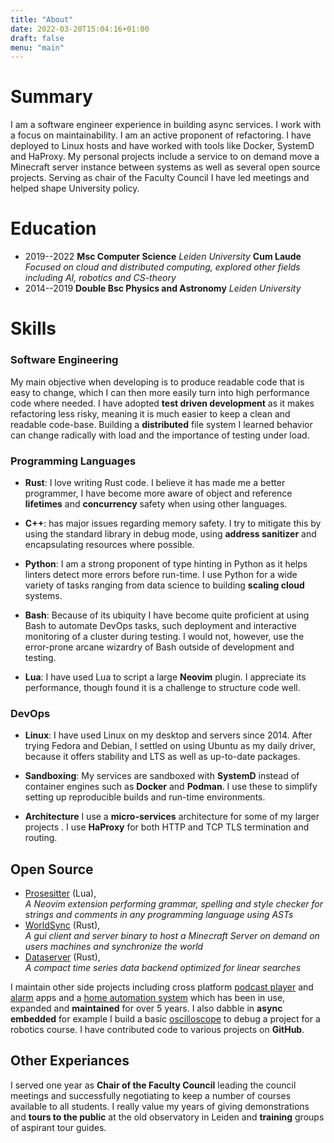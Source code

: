 ```yaml
---
title: "About"
date: 2022-03-20T15:04:16+01:00
draft: false
menu: "main"
---
```


Summary
=======

I am a software engineer experience in building async services. I work
with a focus on maintainability. I am an active proponent of
refactoring. I have deployed to Linux hosts and have worked with tools
like Docker, SystemD and HaProxy. My personal projects include a service
to on demand move a Minecraft server instance between systems as well as
several open source projects. Serving as chair of the Faculty Council I
have led meetings and helped shape University policy.

Education
=========
- 2019--2022 **Msc Computer Science** _Leiden University_ **Cum Laude**   
_Focused on cloud and distributed computing, explored other fields including AI, robotics and CS-theory_
- 2014--2019 **Double Bsc Physics and Astronomy** _Leiden University_


Skills
======

### Software Engineering

My main objective when developing is to produce readable code that is
easy to change, which I can then more easily turn into high performance
code where needed. I have adopted **test driven development** as it
makes refactoring less risky, meaning it is much easier to keep a clean
and readable code-base. Building a **distributed** file system I learned
behavior can change radically with load and the importance of testing
under load.

### Programming Languages

-   **Rust**: I love writing Rust code. I believe it has made me a
    better programmer, I have become more aware of object and reference
    **lifetimes** and **concurrency** safety when using other languages.

-   **C++**: has major issues regarding memory safety. I try to mitigate
    this by using the standard library in debug mode, using **address
    sanitizer** and encapsulating resources where possible.

-   **Python**: I am a strong proponent of type hinting in Python as it
    helps linters detect more errors before run-time. I use Python for a
    wide variety of tasks ranging from data science to building
    **scaling cloud** systems.

-   **Bash**: Because of its ubiquity I have become quite proficient at
    using Bash to automate DevOps tasks, such deployment and interactive
    monitoring of a cluster during testing. I would not, however, use
    the error-prone arcane wizardry of Bash outside of development and
    testing.

-   **Lua**: I have used Lua to script a large **Neovim** plugin. I
    appreciate its performance, though found it is a challenge to
    structure code well.

### DevOps

-   **Linux**: I have used Linux on my desktop and servers since 2014.
    After trying Fedora and Debian, I settled on using Ubuntu as my
    daily driver, because it offers stability and LTS as well as
    up-to-date packages.

-   **Sandboxing**: My services are sandboxed with **SystemD** instead
    of container engines such as **Docker** and **Podman**. I use these
    to simplify setting up reproducible builds and run-time
    environments.

-   **Architecture** I use a **micro-services** architecture for some of
    my larger projects . I use **HaProxy** for both HTTP and TCP TLS
    termination and routing.


Open Source
-----------

- [Prosesitter](https://github.com/dvdsk/prosesitter.nvim) (Lua),  
_A Neovim extension performing grammar, spelling and style checker for strings and comments in any programming language using ASTs_
- [WorldSync](https://github.com/dvdsk/WorldSync) (Rust),   
_A gui client and server binary to host a Minecraft Server on demand on users machines and synchronize the world_
- [Dataserver](https://github.com/dvdsk/dataserver) (Rust),   
_A compact time series data backend optimized for linear searches_

I maintain other side projects including cross platform [podcast player](https://github.com/dvdsk/pods) and [alarm](https://github.com/dvdsk/alarm) apps and a [home automation system](https://github.com/dvdsk/HomeAutomation) which has been in use, expanded and **maintained** for over 5 years. I also dabble in **async embedded** for example I build a basic [oscilloscope](https://github.com/dvdsk/rustyscopes) to debug a project for a robotics course. I have contributed code to various projects on **GitHub**.

Other Experiances
-----

I served one year as **Chair of the Faculty Council** leading the
council meetings and successfully negotiating to keep a number of
courses available to all students. I really value my years of giving
demonstrations and **tours to the public** at the old observatory in
Leiden and **training** groups of aspirant tour guides.
